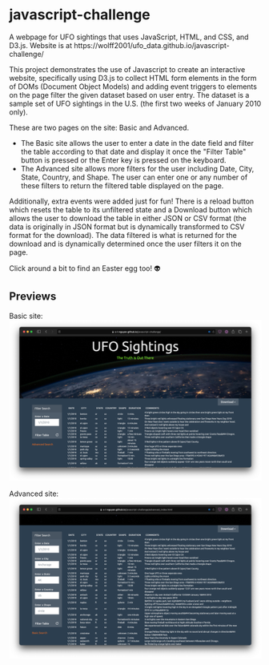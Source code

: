 # javascript-challenge
A webpage for UFO sightings that uses JavaScript, HTML, and CSS, and D3.js. Website is at https://wolff2001/ufo_data.github.io/javascript-challenge/

This project demonstrates the use of Javascript to create an interactive website, specifically using D3.js to collect HTML form elements in the form of DOMs (Document Object Models) and adding event triggers to elements on the page filter the given dataset based on user entry. The dataset is a sample set of UFO sightings in the U.S. (the first two weeks of January 2010 only).

These are two pages on the site: Basic and Advanced. 
* The Basic site allows the user to enter a date in the date field and filter the table according to that date and display it once the "Filter Table" button is pressed or the Enter key is pressed on the keyboard. 
* The Advanced site allows more filters for the user including Date, City, State, Country, and Shape. The user can enter one or any number of these filters to return the filtered table displayed on the page.

Additionally, extra events were added just for fun! There is a reload button which resets the table to its unfiltered state and a Download button which allows the user to download the table in either JSON or CSV format (the data is originally in JSON format but is dynamically transformed to CSV format for the download). The data filtered is what is returned for the download and is dynamically determined once the user filters it on the page.

Click around a bit to find an Easter egg too! 👽

## Previews
Basic site:
![basic_site](static/images/basic_search.png)

Advanced site:
![advanced_site](static/images/advanced_search.png)
